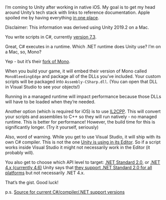 I’m coming to Unity after working in native iOS. My goal is to get my head around Unity’s tech stack  with links to reference documentation. Apple spoiled me by having everything [in one place](http://developer.apple.com/).

Disclaimer: This information was derived using Unity 2019.2 on a Mac.

You write scripts in C#, currently [version 7.3](https://docs.microsoft.com/en-us/dotnet/csharp/whats-new/csharp-7-3).

Great, C# executes in a runtime. Which .NET runtime does Unity use? I’m on a Mac, so, Mono?

Yep - but it’s their [fork of Mono](https://github.com/Unity-Technologies/mono).

When you build your game, it will embed their version of Mono called `MonoBleedingEdge` and package all of the DLLs you’ve included. Your custom scripts will be packaged into `Assembly-CSharp.dll`. (You can open that DLL in Visual Studio to see your objects!)

Running in a managed runtime will impact performance because those DLLs will have to be loaded when they’re needed.

Another option (which is required for iOS) is to use [IL2CPP](https://docs.unity3d.com/Manual/IL2CPP.html). This will convert your scripts and assemblies to C++ so they will run natively - no managed runtime. This is better for performance! However, the build time for this is significantly longer. (Try it yourself, seriously)

Also, word of warning. While you get to use Visual Studio, it will ship with its own C# compiler. This is not the one [Unity is using in its Editor](https://github.com/dotnet/roslyn). So if a script works inside Visual Studio it might not necessarily work in the Editor (it probably will).

You also get to choose which API level to target: [.NET Standard 2.0](https://docs.microsoft.com/en-us/dotnet/api/?view=netstandard-2.0), or [.NET 4.x (currently 4.6)](https://docs.microsoft.com/en-us/dotnet/api/?view=netframework-4.6) Unity says that [they support .NET Standard 2.0 for all platforms](https://blogs.unity3d.com/2018/03/28/updated-scripting-runtime-in-unity-2018-1-what-does-the-future-hold/) but not necessarily .NET 4.x.

That’s the gist. Good luck!

p.s. [Source for current C#/compiler/.NET support versions](https://docs.unity3d.com/Manual/CSharpCompiler.html)
